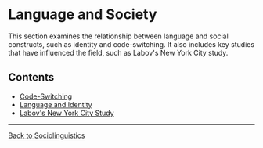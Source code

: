# Language and Society

This section examines the relationship between language and social constructs, such as identity and code-switching. It also includes key studies that have influenced the field, such as Labov's New York City study.

## Contents
- [Code-Switching](Code-Switching.md)
- [Language and Identity](Language-and-Identity.md)
- [Labov's New York City Study](Labov's-New-York-City-Study.md)

---

[Back to Sociolinguistics](../README.md)

